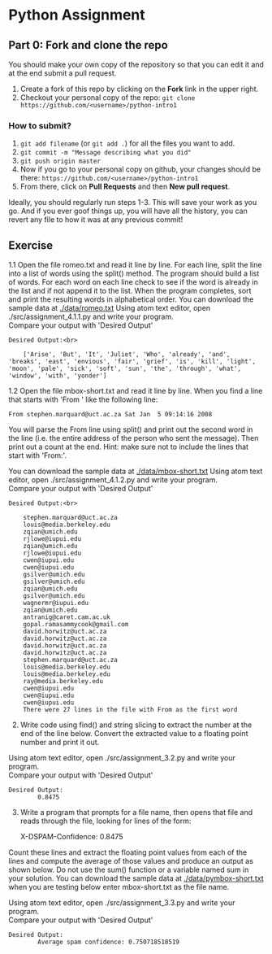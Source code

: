 # Python Assignment


## Part 0: Fork and clone the repo

You should make your own copy of the repository so that you can edit it and at the end submit a pull request.

1. Create a fork of this repo by clicking on the **Fork** link in the upper right.
2. Checkout your personal copy of the repo: `git clone https://github.com/<username>/python-intro1`

### How to submit?
1. `git add filename` (or `git add .`) for all the files you want to add.
2. `git commit -m "Message describing what you did"`
3. `git push origin master`
4. Now if you go to your personal copy on github, your changes should be there: `https://github.com/<username>/python-intro1`
5. From there, click on **Pull Requests** and then **New pull request**.

Ideally, you should regularly run steps 1-3. This will save your work as you go. And if you ever goof things up, you will have all the history, you can revert any file to how it was at any previous commit!

## Exercise 
1.1 Open the file romeo.txt and read it line by line. For each line, split the line into a list of words using the split() method. The program should build a list of words. For each word on each line check to see if the word is already in the list and if not append it to the list. When the program completes, sort and print the resulting words in alphabetical order.
You can download the sample data at [./data/romeo.txt](https://github.com/alexseong/dsy_python_intro_4/blob/master/data/romeo.txt)
Using atom text editor, open ./src/assignment_4.1.1.py and write your program.
<br>Compare your output with 'Desired Output'

    Desired Output:<br> 

        ['Arise', 'But', 'It', 'Juliet', 'Who', 'already', 'and', 'breaks', 'east', 'envious', 'fair', 'grief', 'is', 'kill', 'light', 'moon', 'pale', 'sick', 'soft', 'sun', 'the', 'through', 'what', 'window', 'with', 'yonder']

1.2 Open the file mbox-short.txt and read it line by line. When you find a line that starts with 'From ' like the following line:

    From stephen.marquard@uct.ac.za Sat Jan  5 09:14:16 2008

You will parse the From line using split() and print out the second word in the line (i.e. the entire address of the person who sent the message). Then print out a count at the end.
Hint: make sure not to include the lines that start with 'From:'.

You can download the sample data at [./data/mbox-short.txt](https://github.com/alexseong/dsy_python_intro_4/blob/master/data/mbox-short.txt)
Using atom text editor, open ./src/assignment_4.1.2.py and write your program.
<br>Compare your output with 'Desired Output'

    Desired Output:<br> 

        stephen.marquard@uct.ac.za
        louis@media.berkeley.edu
        zqian@umich.edu
        rjlowe@iupui.edu
        zqian@umich.edu
        rjlowe@iupui.edu
        cwen@iupui.edu
        cwen@iupui.edu
        gsilver@umich.edu
        gsilver@umich.edu
        zqian@umich.edu
        gsilver@umich.edu
        wagnermr@iupui.edu
        zqian@umich.edu
        antranig@caret.cam.ac.uk
        gopal.ramasammycook@gmail.com
        david.horwitz@uct.ac.za
        david.horwitz@uct.ac.za
        david.horwitz@uct.ac.za
        david.horwitz@uct.ac.za
        stephen.marquard@uct.ac.za
        louis@media.berkeley.edu
        louis@media.berkeley.edu
        ray@media.berkeley.edu
        cwen@iupui.edu
        cwen@iupui.edu
        cwen@iupui.edu
        There were 27 lines in the file with From as the first word

2. Write code using find() and string slicing to extract the number at the end of the line below. Convert the extracted value to a floating point number and print it out.

Using atom text editor, open ./src/assignment_3.2.py and write your program.
<br>Compare your output with 'Desired Output'
 

    Desired Output: 
            0.8475


3. Write a program that prompts for a file name, then opens that file and reads through the file, looking for lines of the form:

    X-DSPAM-Confidence:    0.8475

Count these lines and extract the floating point values from each of the lines and compute the average of those values and produce an output as shown below. Do not use the sum() function or a variable named sum in your solution.
You can download the sample data at [./data/pymbox-short.txt](https://github.com/alexseong/dsy_python_intro_3/blob/master/data/mbox-short.txt) when you are testing below enter mbox-short.txt as the file name.

Using atom text editor, open ./src/assignment_3.3.py and write your program.
<br>Compare your output with 'Desired Output'

    Desired Output: 
            Average spam confidence: 0.750718518519

